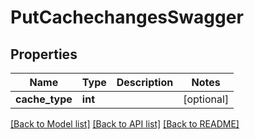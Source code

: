 # PutCachechangesSwagger

## Properties
Name | Type | Description | Notes
------------ | ------------- | ------------- | -------------
**cache_type** | **int** |  | [optional] 

[[Back to Model list]](../README.md#documentation-for-models) [[Back to API list]](../README.md#documentation-for-api-endpoints) [[Back to README]](../README.md)

